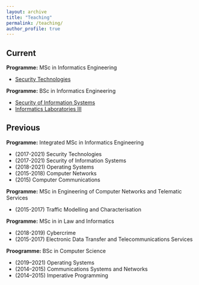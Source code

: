 ```yaml
---
layout: archive
title: "Teaching"
permalink: /teaching/
author_profile: true
---
```


## Current

**Programme:** MSc in Informatics Engineering
- [Security Technologies](https://www4.di.uminho.pt/~jno/sitedi/uc_ME78ME7800006556.html)

**Programme:** BSc in Informatics Engineering
- [Security of Information Systems](https://www4.di.uminho.pt/~jno/sitedi/uc_J306N3.html)
- [Informatics Laboratories III](https://www4.di.uminho.pt/~jno/sitedi/uc_J303N1.html)


## Previous

**Programme:** Integrated MSc in Informatics Engineering
- (2017-2021) Security Technologies
- (2017-2021) Security of Information Systems
- (2018-2021) Operating Systems
- (2015-2018) Computer Networks
- (2015) Computer Communications

**Programme:** MSc in Engineering of Computer Networks and Telematic Services
- (2015-2017) Traffic Modelling and Characterisation

**Programme:** MSc in in Law and Informatics
- (2018-2019) Cybercrime
- (2015-2017) Electronic Data Transfer and Telecommunications Services

**Proogramme:** BSc in Computer Science
- (2019–2021) Operating Systems
- (2014–2015) Communications Systems and Networks
- (2014–2015) Imperative Programming